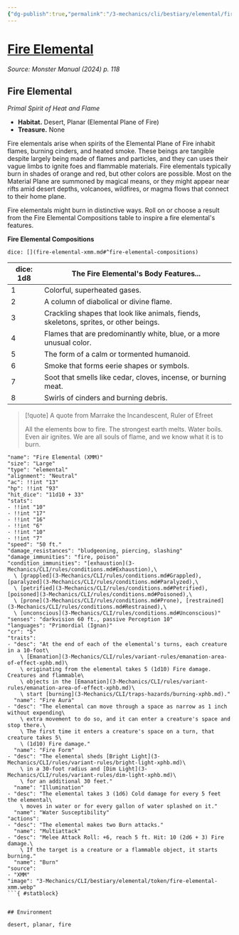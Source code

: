```yaml
---
{"dg-publish":true,"permalink":"/3-mechanics/cli/bestiary/elemental/fire-elemental-xmm/","tags":["ttrpg-cli/compendium/src/5e/xmm","ttrpg-cli/monster/cr/5","ttrpg-cli/monster/environment/desert","ttrpg-cli/monster/environment/fire","ttrpg-cli/monster/environment/planar","ttrpg-cli/monster/size/large","ttrpg-cli/monster/type/elemental"],"noteIcon":""}
---
```


# [Fire Elemental](3-Mechanics\CLI\bestiary\elemental/fire-elemental-xmm.md)
*Source: Monster Manual (2024) p. 118*  

## Fire Elemental

*Primal Spirit of Heat and Flame*

- **Habitat.** Desert, Planar (Elemental Plane of Fire)  
- **Treasure.** None  

Fire elementals arise when spirits of the Elemental Plane of Fire inhabit flames, burning cinders, and heated smoke. These beings are tangible despite largely being made of flames and particles, and they can uses their vague limbs to ignite foes and flammable materials. Fire elementals typically burn in shades of orange and red, but other colors are possible. Most on the Material Plane are summoned by magical means, or they might appear near rifts amid desert depths, volcanoes, wildfires, or magma flows that connect to their home plane.

Fire elementals might burn in distinctive ways. Roll on or choose a result from the Fire Elemental Compositions table to inspire a fire elemental's features.

**Fire Elemental Compositions**

`dice: [](fire-elemental-xmm.md#^fire-elemental-compositions)`

| dice: 1d8 | The Fire Elemental's Body Features... |
|-----------|---------------------------------------|
| 1 | Colorful, superheated gases. |
| 2 | A column of diabolical or divine flame. |
| 3 | Crackling shapes that look like animals, fiends, skeletons, sprites, or other beings. |
| 4 | Flames that are predominantly white, blue, or a more unusual color. |
| 5 | The form of a calm or tormented humanoid. |
| 6 | Smoke that forms eerie shapes or symbols. |
| 7 | Soot that smells like cedar, cloves, incense, or burning meat. |
| 8 | Swirls of cinders and burning debris. |{ #fire-elemental-compositions}


> [!quote] A quote from Marrake the Incandescent, Ruler of Efreet  
> 
> All the elements bow to fire. The strongest earth melts. Water boils. Even air ignites. We are all souls of flame, and we know what it is to burn.


```statblock
"name": "Fire Elemental (XMM)"
"size": "Large"
"type": "elemental"
"alignment": "Neutral"
"ac": !!int "13"
"hp": !!int "93"
"hit_dice": "11d10 + 33"
"stats":
- !!int "10"
- !!int "17"
- !!int "16"
- !!int "6"
- !!int "10"
- !!int "7"
"speed": "50 ft."
"damage_resistances": "bludgeoning, piercing, slashing"
"damage_immunities": "fire, poison"
"condition_immunities": "[exhaustion](3-Mechanics/CLI/rules/conditions.md#Exhaustion),\
  \ [grappled](3-Mechanics/CLI/rules/conditions.md#Grappled), [paralyzed](3-Mechanics/CLI/rules/conditions.md#Paralyzed),\
  \ [petrified](3-Mechanics/CLI/rules/conditions.md#Petrified), [poisoned](3-Mechanics/CLI/rules/conditions.md#Poisoned),\
  \ [prone](3-Mechanics/CLI/rules/conditions.md#Prone), [restrained](3-Mechanics/CLI/rules/conditions.md#Restrained),\
  \ [unconscious](3-Mechanics/CLI/rules/conditions.md#Unconscious)"
"senses": "darkvision 60 ft., passive Perception 10"
"languages": "Primordial (Ignan)"
"cr": "5"
"traits":
- "desc": "At the end of each of the elemental's turns, each creature in a 10-foot\
    \ [Emanation](3-Mechanics/CLI/rules/variant-rules/emanation-area-of-effect-xphb.md)\
    \ originating from the elemental takes 5 (1d10) Fire damage. Creatures and flammable\
    \ objects in the [Emanation](3-Mechanics/CLI/rules/variant-rules/emanation-area-of-effect-xphb.md)\
    \ start [burning](3-Mechanics/CLI/traps-hazards/burning-xphb.md)."
  "name": "Fire Aura"
- "desc": "The elemental can move through a space as narrow as 1 inch without expending\
    \ extra movement to do so, and it can enter a creature's space and stop there.\
    \ The first time it enters a creature's space on a turn, that creature takes 5\
    \ (1d10) Fire damage."
  "name": "Fire Form"
- "desc": "The elemental sheds [Bright Light](3-Mechanics/CLI/rules/variant-rules/bright-light-xphb.md)\
    \ in a 30-foot radius and [Dim Light](3-Mechanics/CLI/rules/variant-rules/dim-light-xphb.md)\
    \ for an additional 30 feet."
  "name": "Illumination"
- "desc": "The elemental takes 3 (1d6) Cold damage for every 5 feet the elemental\
    \ moves in water or for every gallon of water splashed on it."
  "name": "Water Susceptibility"
"actions":
- "desc": "The elemental makes two Burn attacks."
  "name": "Multiattack"
- "desc": "Melee Attack Roll: +6, reach 5 ft. Hit: 10 (2d6 + 3) Fire damage.\
    \ If the target is a creature or a flammable object, it starts burning."
  "name": "Burn"
"source":
- "XMM"
"image": "3-Mechanics/CLI/bestiary/elemental/token/fire-elemental-xmm.webp"
```{ #statblock}


## Environment

desert, planar, fire